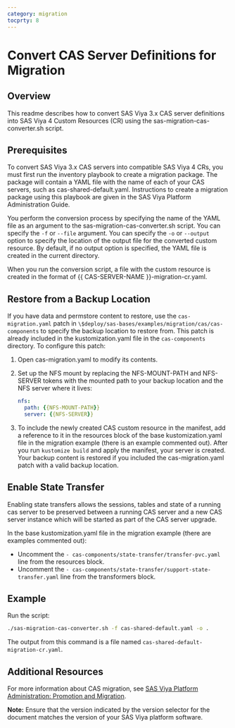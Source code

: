 ```yaml
---
category: migration
tocprty: 8
---
```


# Convert CAS Server Definitions for Migration

## Overview

This readme describes how to convert SAS Viya 3.x CAS server definitions into
SAS Viya 4 Custom Resources (CR) using the sas-migration-cas-converter.sh script.

## Prerequisites

To convert SAS Viya 3.x CAS servers into compatible SAS Viya 4 CRs, you must
first run the inventory playbook to create a migration package. The package will
contain a YAML file with the name of each of your CAS servers, such as
cas-shared-default.yaml. Instructions to create a migration package using
this playbook are given in the SAS Viya Platform Administration Guide.

You perform the conversion process by specifying the name of the YAML file as an
argument to the sas-migration-cas-converter.sh script. You can specify the `-f`
or `--file` argument. You can specify the `-o` or `--output` option to specify
the location of the output file for the converted custom resource. By default,
if no output option is specified, the YAML file is created in the current
directory.

When you run the conversion script, a file with the custom resource is created
in the format of {{ CAS-SERVER-NAME }}-migration-cr.yaml.

## Restore from a Backup Location

If you have data and permstore content to restore, use the `cas-migration.yaml`
patch in `\$deploy/sas-bases/examples/migration/cas/cas-components` to specify
the backup location to restore from. This patch is already included in the
kustomization.yaml file in the `cas-components` directory. To configure this
patch:

1. Open cas-migration.yaml to modify its contents.

2. Set up the NFS mount by replacing the NFS-MOUNT-PATH and NFS-SERVER tokens
   with the mounted path to your backup location and the NFS server where it
   lives:

   ```yaml
   nfs:
     path: {{NFS-MOUNT-PATH}}
     server: {{NFS-SERVER}}
   ```

3. To include the newly created CAS custom resource in the manifest, add a
   reference to it in the resources block of the base kustomization.yaml file
   in the migration example (there is an example commented out). After you
   run `kustomize build` and apply the manifest, your server is created.
   Your backup content is restored if you included the cas-migration.yaml
   patch with a valid backup location.

## Enable State Transfer

Enabling state transfers allows the sessions, tables and state of a running cas server to be preserved
between a running CAS server and a new CAS server instance which will be started as part of the CAS server upgrade.

In the base kustomization.yaml file in the migration example (there are examples commented out):

* Uncomment the `- cas-components/state-transfer/transfer-pvc.yaml` line from the resources block.
* Uncomment the `- cas-components/state-transfer/support-state-transfer.yaml` line from the transformers block.

## Example

Run the script:

```bash
./sas-migration-cas-converter.sh -f cas-shared-default.yaml -o .
```

The output from this command is a file named
`cas-shared-default-migration-cr.yaml`.

## Additional Resources

For more information about CAS migration, see [SAS Viya Platform Administration: Promotion and Migration](http://documentation.sas.com/?cdcId=sasadmincdc&cdcVersion=default&docsetId=promigwlcm&docsetTarget=home.htm).

**Note:** Ensure that the version indicated by the version selector for the document matches the version of your SAS Viya platform software.
